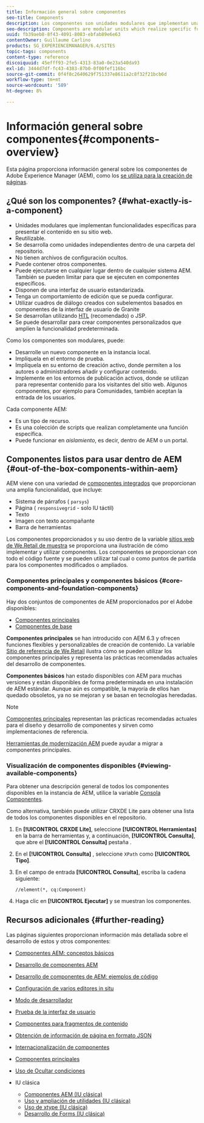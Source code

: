 ```yaml
---
title: Información general sobre componentes
seo-title: Components
description: Los componentes son unidades modulares que implementan una funcionalidad específica para presentar el contenido en su sitio web
seo-description: Components are modular units which realize specific functionality to present your content on your website
uuid: fb39aeb8-8f43-4091-8083-ebfab89e6e63
contentOwner: Guillaume Carlino
products: SG_EXPERIENCEMANAGER/6.4/SITES
topic-tags: components
content-type: reference
discoiquuid: 45efff93-2fe5-4313-83a0-0e23a540da93
exl-id: 3444d7df-fc43-4383-87b0-0f00fef116bc
source-git-commit: 0f4f8c2640629f751337e8611a2c8f32f21bcb6d
workflow-type: tm+mt
source-wordcount: '589'
ht-degree: 8%

---
```


# Información general sobre componentes{#components-overview}

Esta página proporciona información general sobre los componentes de Adobe Experience Manager (AEM), como los [se utiliza para la creación de páginas](/help/sites-authoring/default-components-foundation.md).

## ¿Qué son los componentes? {#what-exactly-is-a-component}

* Unidades modulares que implementan funcionalidades específicas para presentar el contenido en su sitio web.
* Reutilizable.
* Se desarrolla como unidades independientes dentro de una carpeta del repositorio.
* No tienen archivos de configuración ocultos.
* Puede contener otros componentes.
* Puede ejecutarse en cualquier lugar dentro de cualquier sistema AEM. También se pueden limitar para que se ejecuten en componentes específicos.
* Disponen de una interfaz de usuario estandarizada.
* Tenga un comportamiento de edición que se pueda configurar.
* Utilizar cuadros de diálogo creados con subelementos basados en componentes de la interfaz de usuario de Granite
* Se desarrollan utilizando [HTL](https://helpx.adobe.com/experience-manager/htl/user-guide.html) (recomendado) o JSP.
* Se puede desarrollar para crear componentes personalizados que amplíen la funcionalidad predeterminada.

Como los componentes son modulares, puede:

* Desarrolle un nuevo componente en la instancia local.
* Implíquela en el entorno de prueba.
* Implíquela en su entorno de creación activo, donde permiten a los autores o administradores añadir y configurar contenido.
* Implemente en los entornos de publicación activos, donde se utilizan para representar contenido para los visitantes del sitio web. Algunos componentes, por ejemplo para Comunidades, también aceptan la entrada de los usuarios.

Cada componente AEM:

* Es un tipo de recurso.
* Es una colección de scripts que realizan completamente una función específica.
* Puede funcionar en *aislamiento*, es decir, dentro de AEM o un portal.

## Componentes listos para usar dentro de AEM {#out-of-the-box-components-within-aem}

AEM viene con una variedad de [componentes integrados](/help/sites-authoring/default-components.md) que proporcionan una amplia funcionalidad, que incluye:

* Sistema de párrafos ( `parsys`)
* Página ( `responsivegrid` - solo IU táctil)
* Texto
* Imagen con texto acompañante
* Barra de herramientas

Los componentes proporcionados y su uso dentro de la variable [sitios web de We.Retail de muestra](/help/sites-developing/we-retail.md) se proporciona una ilustración de cómo implementar y utilizar componentes. Los componentes se proporcionan con todo el código fuente y se pueden utilizar tal cual o como puntos de partida para los componentes modificados o ampliados.

### Componentes principales y componentes básicos {#core-components-and-foundation-components}

Hay dos conjuntos de componentes de AEM proporcionados por el Adobe disponibles:

* [Componentes principales](https://experienceleague.adobe.com/docs/experience-manager-core-components/using/introduction.html?lang=es)
* [Componentes de base](/help/sites-authoring/default-components-foundation.md)

**Componentes principales** se han introducido con AEM 6.3 y ofrecen funciones flexibles y personalizables de creación de contenido. La variable [Sitio de referencia de We.Retail](/help/sites-developing/we-retail.md) ilustra cómo se pueden utilizar los componentes principales y representa las prácticas recomendadas actuales del desarrollo de componentes.

**Componentes básicos** han estado disponibles con AEM para muchas versiones y están disponibles de forma predeterminada en una instalación de AEM estándar. Aunque aún es compatible, la mayoría de ellos han quedado obsoletos, ya no se mejoran y se basan en tecnologías heredadas.

>[!NOTE]
>
>[Componentes principales](https://experienceleague.adobe.com/docs/experience-manager-core-components/using/introduction.html) representan las prácticas recomendadas actuales para el diseño y desarrollo de componentes y sirven como implementaciones de referencia.
>
>[Herramientas de modernización AEM](modernization-tools.md) puede ayudar a migrar a componentes principales.

### Visualización de componentes disponibles {#viewing-available-components}

Para obtener una descripción general de todos los componentes disponibles en la instancia de AEM, utilice la variable [Consola Componentes](/help/sites-authoring/default-components-console.md).

Como alternativa, también puede utilizar CRXDE Lite para obtener una lista de todos los componentes disponibles en el repositorio.

1. En **[!UICONTROL CRXDE Lite]**, seleccione **[!UICONTROL Herramientas]** en la barra de herramientas y, a continuación, **[!UICONTROL Consulta]**, que abre el **[!UICONTROL Consulta]** pestaña .

1. En el **[!UICONTROL Consulta]** , seleccione `XPath` como **[!UICONTROL Tipo]**.

1. En el campo de entrada **[!UICONTROL Consulta]**, escriba la cadena siguiente:

   `//element(*, cq:Component)`

1. Haga clic en **[!UICONTROL Ejecutar]** y se muestran los componentes.

## Recursos adicionales {#further-reading}

Las páginas siguientes proporcionan información más detallada sobre el desarrollo de estos y otros componentes:

* [Componentes AEM: conceptos básicos](/help/sites-developing/components-basics.md)
* [Desarrollo de componentes AEM](/help/sites-developing/developing-components.md)
* [Desarrollo de componentes de AEM: ejemplos de código](/help/sites-developing/developing-components-samples.md)
* [Configuración de varios editores in situ](/help/sites-developing/multiple-inplace-editors.md)
* [Modo de desarrollador](/help/sites-developing/developer-mode.md)
* [Prueba de la interfaz de usuario](/help/sites-developing/hobbes.md)
* [Componentes para fragmentos de contenido](/help/sites-developing/components-content-fragments.md)
* [Obtención de información de página en formato JSON](/help/sites-developing/pageinfo.md)
* [Internacionalización de componentes](/help/sites-developing/i18n.md)
* [Componentes principales](https://experienceleague.adobe.com/docs/experience-manager-core-components/using/introduction.html)
* [Uso de Ocultar condiciones](/help/sites-developing/hide-conditions.md)
* IU clásica

   * [Componentes AEM (IU clásica)](/help/sites-developing/developing-components-classic.md)
   * [Uso y ampliación de utilidades (IU clásica)](/help/sites-developing/widgets.md)
   * [Uso de xtype (IU clásica)](/help/sites-developing/xtypes.md)
   * [Desarrollo de Forms (IU clásica)](/help/sites-developing/developing-forms.md)
